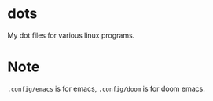 # dots
My dot files for various linux programs.
# Note
`.config/emacs` is for emacs, `.config/doom` is for doom emacs.
